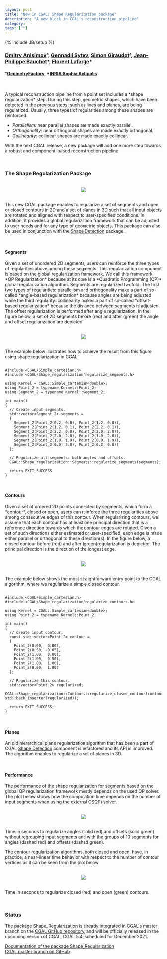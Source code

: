 ```yaml
---
layout: post
title: "New in CGAL: Shape Regularization package"
description: "A new block in CGAL's reconstruction pipeline"
category:
tags: [""]
---
```

{% include JB/setup %}

<h3><a href="https://geometryfactory.com/who-we-are/">Dmitry Anisimov</a>&deg;,
    <a href="https://sytov.net/about/">Gennadii Sytov</a>,
    <a href="https://geometryfactory.com/who-we-are/">Simon Giraudot</a>&deg;,
    <a href="https://www-sop.inria.fr/members/Jean-Philippe.Bauchet/">Jean-Philippe Bauchet</a>&#42;,
    <a href="https://www-sop.inria.fr/members/Florent.Lafarge/">Florent Lafarge</a>&#42;</h3>
<h4>&deg;<a href="http://www.geometryfactory.com" target="_blank">GeometryFactory</a>,
    &#42;<a href="https://www.inria.fr">INRIA Sophia Antipolis</a></h4>

<br>
<p>A typical reconstruction pipeline from a point set includes a *shape regularization* step.
During this step, geometric shapes, which have been detected in the previous steps,
such as lines and planes, are being regularized. Usually, three types of regularities
among these shapes are reinforced:</p>

<ul>
<li><i>Parallelism:</i> near parallel shapes are made exactly parallel.</li>
<li><i>Orthogonality:</i> near orthogonal shapes are made exactly orthogonal.</li>
<li><i>Collinearity:</i> collinear shapes are made exactly collinear.</li>
</ul>

With the next CGAL release, a new package will add one more step towards a robust and component-based reconstruction pipeline.

<br>
<h3> The Shape Regularization Package</h3>

<br>
<div style="text-align:center;">
  <a href="../../../../images/shape_regularisation/80.1.svg"><img src="../../../../images/shape_regularisation/80.1.svg" style="max-width:50%"/></a><br>
</div>

<br>
<p>This new CGAL package enables to regularize a set of segments and open or closed contours in 2D
and a set of planes in 3D such that all input objects are rotated and aligned with respect
to user-specified conditions. In addition, it provides a global regularization framework
that can be adjusted to user needs and for any type of geometric objects.
This package can also be used in conjunction with the <a href="https://cgal.geometryfactory.com/CGAL/doc/master/Shape_detection/index.html">Shape Detection</a> package.</p>

<br>
<h4>Segments</h4>

<p>Given a set of unordered 2D segments, users can reinforce the three types of regularities above
among these segments. This regularization component is based on the global regularization framework.
We call this framework *QP Regularization* because at its core is a *Quadratic Programming (QP)* global
regularization algorithm. Segments are regularized twofold. The first two types of regularities:
parallelism and orthogonality make a part of so-called *angle-based regularization* because angles
are being adjusted while the third regularity: collinearity makes a part of so-called *offset-based
regularization* because the distance between segments is adjusted. The offset regularization
is performed after angle regularization. In the figure below, a set of 2D segments before (red)
and after (green) the angle and offset regularization are depicted.</p>

<br>
<div style="text-align:center;">
  <a href="../../../../images/shape_regularisation/80.2.svg"><img src="../../../../images/shape_regularisation/80.2.svg" style="max-width:50%"/></a><br>
</div>

<br>
<p>The example below illustrates how to achieve the result from this figure using shape regularization in CGAL.</p>

<pre><code>
#include &lt;CGAL/Simple_cartesian.h&gt;
#include &lt;CGAL/Shape_regularization/regularize_segments.h&gt;

using Kernel = CGAL::Simple_cartesian&lt;double&gt;;
using Point_2 = typename Kernel::Point_2;
using Segment_2 = typename Kernel::Segment_2;

int main()
{
  // Create input segments.
  std::vector&lt;Segment_2&gt; segments =
  {
    Segment_2(Point_2(0.2, 0.0), Point_2(1.2, 0.0)),
    Segment_2(Point_2(1.2, 0.1), Point_2(2.2, 0.1)),
    Segment_2(Point_2(2.2, 0.0), Point_2(2.0, 2.0)),
    Segment_2(Point_2(2.0, 2.0), Point_2(1.0, 2.0)),
    Segment_2(Point_2(1.0, 1.9), Point_2(0.0, 1.9)),
    Segment_2(Point_2(0.0, 2.0), Point_2(0.2, 0.0))
  };

  // Regularize all segments: both angles and offsets.
  CGAL::Shape_regularization::Segments::regularize_segments(segments);

  return EXIT_SUCCESS
}
</code></pre>

<br>
<h4>Contours</h4>

<p>Given a set of ordered 2D points connected by segments, which form a *contour*, closed or open,
users can reinforce the three regularities above among consecutive edges of this contour.
When regularizing contours, we assume that each contour has at least one principal direction
that is a reference direction towards which the contour edges are rotated.
Given a set of such directions either estimated or user-specified, each edge is made either parallel
or orthogonal to these direction(s). In the figure below, a closed contour
before (red) and after (green)regularization is depicted. The principal direction
is the direction of the longest edge.</p>

<br>
<div style="text-align:center;">
  <a href="../../../../images/shape_regularisation/80.13.svg"><img src="../../../../images/shape_regularisation/80.13.svg" style="max-width:50%"/></a><br>
</div>

<br>
<p>The example below shows the most straightforward entry point to the CGAL algorithm,
where we regularize a simple closed contour.</p>

<pre><code>
#include &lt;CGAL/Simple_cartesian.h&gt;
#include &lt;CGAL/Shape_regularization/regularize_contours.h&gt;

using Kernel = CGAL::Simple_cartesian&lt;double&gt;;
using Point_2 = typename Kernel::Point_2;

int main()
{
  // Create input contour.
  const std::vector&lt;Point_2&gt; contour =
  {
    Point_2(0.00,  0.00),
    Point_2(0.50, -0.05),
    Point_2(1.00,  0.00),
    Point_2(1.05,  0.50),
    Point_2(1.00,  1.00),
    Point_2(0.00,  1.00)
  };

  // Regularize this contour.
  std::vector&lt;Point_2&gt; regularized;
  CGAL::Shape_regularization::Contours::regularize_closed_contour(contour, std::back_inserter(regularized));

  return EXIT_SUCCESS;
}
</code></pre>

<br>
<h4>Planes</h4>

<p>An old hierarchical plane regularization algorithm that has been a part of CGAL
<a href="https://cgal.geometryfactory.com/CGAL/doc/master/Shape_detection/index.html">Shape Detection</a>
component is refactored and its API is improved. The algorithm enables to regularize a set of planes in 3D.</p>

<br>
<h4>Performance</h4>

<p>The performance of the shape regularization for segments based on the global QP regularization framework
mostly depends on the used QP solver. The plot below shows how the computation time depends on the number
of input segments when using the external <a href="https://cgal.geometryfactory.com/CGAL/doc/master/Manual/thirdparty.html#thirdpartyOSQP">OSQP</a>) solver.</p>

<br>
<div style="text-align:center;">
  <a href="../../../../images/shape_regularisation/80.10.svg"><img src="../../../../images/shape_regularisation/80.10.svg" style="max-width:50%"/></a><br>
</div>

<br>
<p>Time in seconds to regularize angles (solid red) and offsets (solid green) without regrouping input segments
and with the groups of 10 segments for angles (dashed red) and offsets (dashed green).</p>

<p>The contour regularization algorithms, both closed and open, have, in practice, a near-linear time behavior
with respect to the number of contour vertices as it can be seen from the plot below.</p>

<br>
<div style="text-align:center;">
  <a href="../../../../images/shape_regularisation/80.16.svg"><img src="../../../../images/shape_regularisation/80.16.svg" style="max-width:50%"/></a><br>
</div>

<br>
<p>Time in seconds to regularize closed (red) and open (green) contours.</p>

<br>
<h3>Status</h3>

<p>The package Shape_Regularization is already integrated in CGAL's master branch
on the <a href="https://github.com/CGAL/cgal/">CGAL GitHub repository</a>, and will be
officially released in the upcoming version of CGAL, CGAL 5.4, scheduled for December 2021.</p>

<i class="bi bi-book"></i>
<a href="https://doc.cgal.org/5.4/Manual/packages.html#PkgShapeRegularization">Documentation of the package Shape_Regularization</a>
<br>
<i class="bi bi-arrow-down-circle"></i>
<a href="https://github.com/CGAL/cgal/tree/master">CGAL master branch on GitHub</a>
